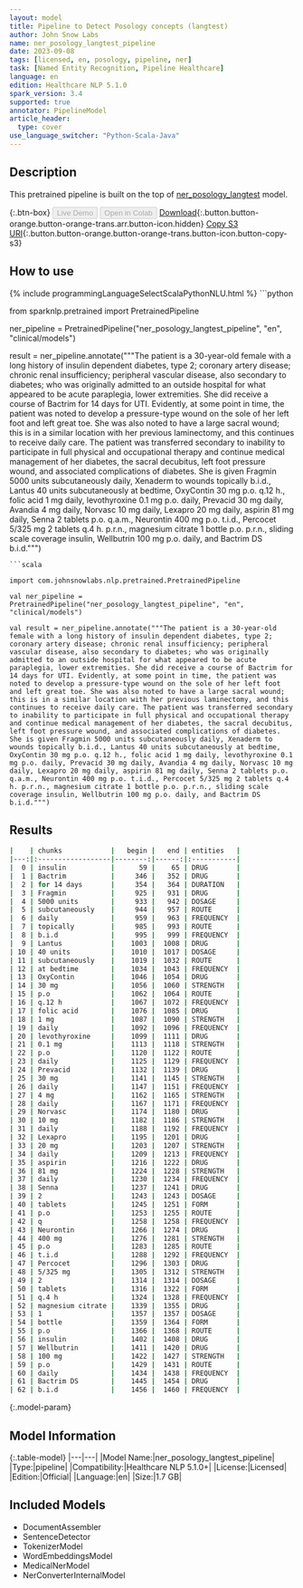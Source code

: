 ```yaml
---
layout: model
title: Pipeline to Detect Posology concepts (langtest)
author: John Snow Labs
name: ner_posology_langtest_pipeline
date: 2023-09-08
tags: [licensed, en, posology, pipeline, ner]
task: [Named Entity Recognition, Pipeline Healthcare]
language: en
edition: Healthcare NLP 5.1.0
spark_version: 3.4
supported: true
annotator: PipelineModel
article_header:
  type: cover
use_language_switcher: "Python-Scala-Java"
---
```


## Description

This pretrained pipeline is built on the top of [ner_posology_langtest](https://nlp.johnsnowlabs.com/2023/07/28/ner_posology_langtest_en.html) model.

{:.btn-box}
<button class="button button-orange" disabled>Live Demo</button>
<button class="button button-orange" disabled>Open in Colab</button>
[Download](https://s3.amazonaws.com/auxdata.johnsnowlabs.com/clinical/models/ner_posology_langtest_pipeline_en_5.1.0_3.4_1694193464607.zip){:.button.button-orange.button-orange-trans.arr.button-icon.hidden}
[Copy S3 URI](s3://auxdata.johnsnowlabs.com/clinical/models/ner_posology_langtest_pipeline_en_5.1.0_3.4_1694193464607.zip){:.button.button-orange.button-orange-trans.button-icon.button-copy-s3}

## How to use



<div class="tabs-box" markdown="1">
{% include programmingLanguageSelectScalaPythonNLU.html %}
```python

from sparknlp.pretrained import PretrainedPipeline

ner_pipeline = PretrainedPipeline("ner_posology_langtest_pipeline", "en", "clinical/models")

result = ner_pipeline.annotate("""The patient is a 30-year-old female with a long history of insulin dependent diabetes, type 2; coronary artery disease; chronic renal insufficiency; peripheral vascular disease, also secondary to diabetes; who was originally admitted to an outside hospital for what appeared to be acute paraplegia, lower extremities. She did receive a course of Bactrim for 14 days for UTI. Evidently, at some point in time, the patient was noted to develop a pressure-type wound on the sole of her left foot and left great toe. She was also noted to have a large sacral wound; this is in a similar location with her previous laminectomy, and this continues to receive daily care. The patient was transferred secondary to inability to participate in full physical and occupational therapy and continue medical management of her diabetes, the sacral decubitus, left foot pressure wound, and associated complications of diabetes. She is given Fragmin 5000 units subcutaneously daily, Xenaderm to wounds topically b.i.d., Lantus 40 units subcutaneously at bedtime, OxyContin 30 mg p.o. q.12 h., folic acid 1 mg daily, levothyroxine 0.1 mg p.o. daily, Prevacid 30 mg daily, Avandia 4 mg daily, Norvasc 10 mg daily, Lexapro 20 mg daily, aspirin 81 mg daily, Senna 2 tablets p.o. q.a.m., Neurontin 400 mg p.o. t.i.d., Percocet 5/325 mg 2 tablets q.4 h. p.r.n., magnesium citrate 1 bottle p.o. p.r.n., sliding scale coverage insulin, Wellbutrin 100 mg p.o. daily, and Bactrim DS b.i.d.""")

```
```scala

import com.johnsnowlabs.nlp.pretrained.PretrainedPipeline

val ner_pipeline = PretrainedPipeline("ner_posology_langtest_pipeline", "en", "clinical/models")

val result = ner_pipeline.annotate("""The patient is a 30-year-old female with a long history of insulin dependent diabetes, type 2; coronary artery disease; chronic renal insufficiency; peripheral vascular disease, also secondary to diabetes; who was originally admitted to an outside hospital for what appeared to be acute paraplegia, lower extremities. She did receive a course of Bactrim for 14 days for UTI. Evidently, at some point in time, the patient was noted to develop a pressure-type wound on the sole of her left foot and left great toe. She was also noted to have a large sacral wound; this is in a similar location with her previous laminectomy, and this continues to receive daily care. The patient was transferred secondary to inability to participate in full physical and occupational therapy and continue medical management of her diabetes, the sacral decubitus, left foot pressure wound, and associated complications of diabetes. She is given Fragmin 5000 units subcutaneously daily, Xenaderm to wounds topically b.i.d., Lantus 40 units subcutaneously at bedtime, OxyContin 30 mg p.o. q.12 h., folic acid 1 mg daily, levothyroxine 0.1 mg p.o. daily, Prevacid 30 mg daily, Avandia 4 mg daily, Norvasc 10 mg daily, Lexapro 20 mg daily, aspirin 81 mg daily, Senna 2 tablets p.o. q.a.m., Neurontin 400 mg p.o. t.i.d., Percocet 5/325 mg 2 tablets q.4 h. p.r.n., magnesium citrate 1 bottle p.o. p.r.n., sliding scale coverage insulin, Wellbutrin 100 mg p.o. daily, and Bactrim DS b.i.d.""")

```
</div>

## Results

```bash
|    | chunks            |   begin |   end | entities   |
|---:|:------------------|--------:|------:|:-----------|
|  0 | insulin           |      59 |    65 | DRUG       |
|  1 | Bactrim           |     346 |   352 | DRUG       |
|  2 | for 14 days       |     354 |   364 | DURATION   |
|  3 | Fragmin           |     925 |   931 | DRUG       |
|  4 | 5000 units        |     933 |   942 | DOSAGE     |
|  5 | subcutaneously    |     944 |   957 | ROUTE      |
|  6 | daily             |     959 |   963 | FREQUENCY  |
|  7 | topically         |     985 |   993 | ROUTE      |
|  8 | b.i.d             |     995 |   999 | FREQUENCY  |
|  9 | Lantus            |    1003 |  1008 | DRUG       |
| 10 | 40 units          |    1010 |  1017 | DOSAGE     |
| 11 | subcutaneously    |    1019 |  1032 | ROUTE      |
| 12 | at bedtime        |    1034 |  1043 | FREQUENCY  |
| 13 | OxyContin         |    1046 |  1054 | DRUG       |
| 14 | 30 mg             |    1056 |  1060 | STRENGTH   |
| 15 | p.o               |    1062 |  1064 | ROUTE      |
| 16 | q.12 h            |    1067 |  1072 | FREQUENCY  |
| 17 | folic acid        |    1076 |  1085 | DRUG       |
| 18 | 1 mg              |    1087 |  1090 | STRENGTH   |
| 19 | daily             |    1092 |  1096 | FREQUENCY  |
| 20 | levothyroxine     |    1099 |  1111 | DRUG       |
| 21 | 0.1 mg            |    1113 |  1118 | STRENGTH   |
| 22 | p.o               |    1120 |  1122 | ROUTE      |
| 23 | daily             |    1125 |  1129 | FREQUENCY  |
| 24 | Prevacid          |    1132 |  1139 | DRUG       |
| 25 | 30 mg             |    1141 |  1145 | STRENGTH   |
| 26 | daily             |    1147 |  1151 | FREQUENCY  |
| 27 | 4 mg              |    1162 |  1165 | STRENGTH   |
| 28 | daily             |    1167 |  1171 | FREQUENCY  |
| 29 | Norvasc           |    1174 |  1180 | DRUG       |
| 30 | 10 mg             |    1182 |  1186 | STRENGTH   |
| 31 | daily             |    1188 |  1192 | FREQUENCY  |
| 32 | Lexapro           |    1195 |  1201 | DRUG       |
| 33 | 20 mg             |    1203 |  1207 | STRENGTH   |
| 34 | daily             |    1209 |  1213 | FREQUENCY  |
| 35 | aspirin           |    1216 |  1222 | DRUG       |
| 36 | 81 mg             |    1224 |  1228 | STRENGTH   |
| 37 | daily             |    1230 |  1234 | FREQUENCY  |
| 38 | Senna             |    1237 |  1241 | DRUG       |
| 39 | 2                 |    1243 |  1243 | DOSAGE     |
| 40 | tablets           |    1245 |  1251 | FORM       |
| 41 | p.o               |    1253 |  1255 | ROUTE      |
| 42 | q                 |    1258 |  1258 | FREQUENCY  |
| 43 | Neurontin         |    1266 |  1274 | DRUG       |
| 44 | 400 mg            |    1276 |  1281 | STRENGTH   |
| 45 | p.o               |    1283 |  1285 | ROUTE      |
| 46 | t.i.d             |    1288 |  1292 | FREQUENCY  |
| 47 | Percocet          |    1296 |  1303 | DRUG       |
| 48 | 5/325 mg          |    1305 |  1312 | STRENGTH   |
| 49 | 2                 |    1314 |  1314 | DOSAGE     |
| 50 | tablets           |    1316 |  1322 | FORM       |
| 51 | q.4 h             |    1324 |  1328 | FREQUENCY  |
| 52 | magnesium citrate |    1339 |  1355 | DRUG       |
| 53 | 1                 |    1357 |  1357 | DOSAGE     |
| 54 | bottle            |    1359 |  1364 | FORM       |
| 55 | p.o               |    1366 |  1368 | ROUTE      |
| 56 | insulin           |    1402 |  1408 | DRUG       |
| 57 | Wellbutrin        |    1411 |  1420 | DRUG       |
| 58 | 100 mg            |    1422 |  1427 | STRENGTH   |
| 59 | p.o               |    1429 |  1431 | ROUTE      |
| 60 | daily             |    1434 |  1438 | FREQUENCY  |
| 61 | Bactrim DS        |    1445 |  1454 | DRUG       |
| 62 | b.i.d             |    1456 |  1460 | FREQUENCY  |
```

{:.model-param}
## Model Information

{:.table-model}
|---|---|
|Model Name:|ner_posology_langtest_pipeline|
|Type:|pipeline|
|Compatibility:|Healthcare NLP 5.1.0+|
|License:|Licensed|
|Edition:|Official|
|Language:|en|
|Size:|1.7 GB|

## Included Models

- DocumentAssembler
- SentenceDetector
- TokenizerModel
- WordEmbeddingsModel
- MedicalNerModel
- NerConverterInternalModel